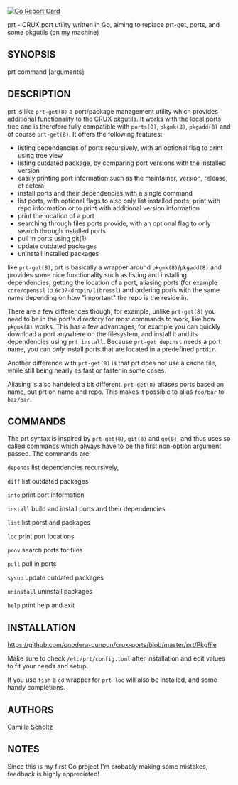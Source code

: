 [![Go Report Card](https://goreportcard.com/badge/github.com/onodera-punpun/prt)](https://goreportcard.com/report/github.com/onodera-punpun/prt)

prt - CRUX port utility written in Go, aiming to replace prt-get, ports, and some pkgutils (on my machine)

## SYNOPSIS

prt command [arguments]


## DESCRIPTION

prt is like `prt-get(8)` a port/package management utility which provides additional functionality to the
CRUX pkgutils. It works with the local ports tree and is therefore fully compatible with `ports(8)`, `pkgmk(8)`,
`pkgadd(8)` and of course `prt-get(8)`. It offers the following features:

* listing dependencies of ports recursively, with an optional flag to print using tree view
* listing outdated package, by comparing port versions with the installed version
* easily printing port information such as the maintainer, version, release, et cetera
* install ports and their dependencies with a single command
* list ports, with optional flags to also only list installed ports, print with repo information or to print
  with additional version information
* print the location of a port
* searching through files ports provide, with an optional flag to only search through installed ports
* pull in ports using git(1)
* update outdated packages
* uninstall installed packages

like `prt-get(8)`, prt is basically a wrapper around `pkgmk(8)`/`pkgadd(8)` and provides some nice functionality such as
listing and installing dependencies, getting the location of a port, aliasing ports (for example `core/openssl`
to `6c37-dropin/libressl`) and ordering ports with the same name depending on how "important" the repo is the reside in.

There are a few differences though, for example, unlike `prt-get(8)` you need to  be in the port's directory for most
commands to work, like how `pkgmk(8)` works. This has a few advantages, for example you can quickly download a port
anywhere on the filesystem, and install it and its dependencies using `prt install`. Because `prt-get depinst` needs
a port name, you can *only* install ports that are located in a predefined `prtdir`.

Another difference with `prt-get(8)` is that prt does not use a cache file, while still being nearly as fast or faster
in some cases.

Aliasing is also handeled a bit different. `prt-get(8)` aliases ports based on name, but prt on name and repo.
This makes it possible to alias `foo/bar` to `baz/bar`.


## COMMANDS

The prt syntax is inspired by `prt-get(8)`, `git(8)` and `go(8)`, and thus uses so called commands which always have to be the first
non-option argument passed. The commands are:

`depends`   list dependencies recursively,

`diff`      list outdated packages

`info`      print port information

`install`   build and install ports and their dependencies

`list`      list porst and packages

`loc`       print port locations

`prov`      search ports for files

`pull`      pull in ports

`sysup`     update outdated packages

`uninstall` uninstall packages

`help`      print help and exit


## INSTALLATION

https://github.com/onodera-punpun/crux-ports/blob/master/prt/Pkgfile

Make sure to check `/etc/prt/config.toml` after installation and edit values to fit your needs and setup.

If you use `fish` a `cd` wrapper for `prt loc` will also be installed, and some handy completions.


## AUTHORS

Camille Scholtz


## NOTES

Since this is my first Go project I'm probably making some mistakes, feedback is highly appreciated!
